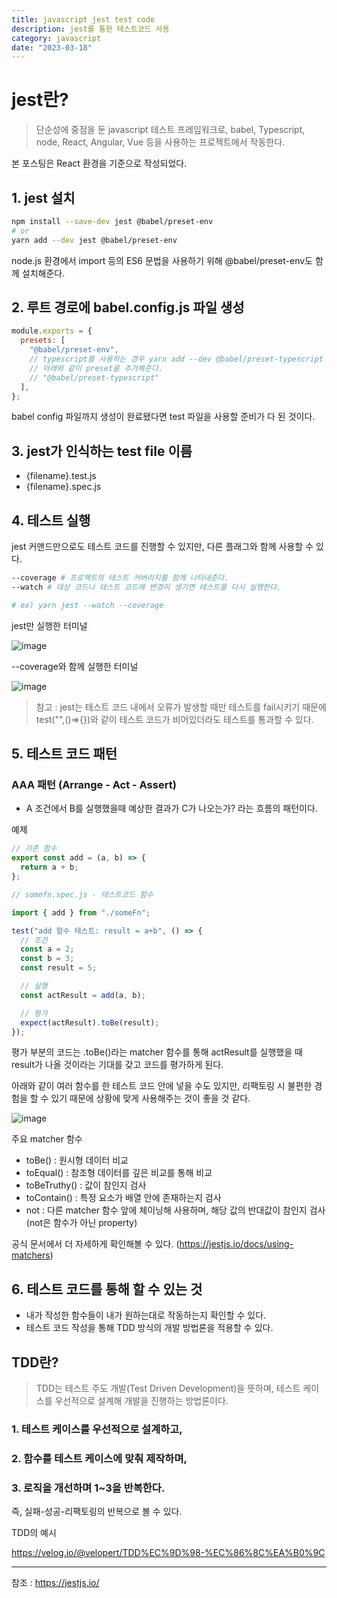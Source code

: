 ```yaml
---
title: javascript jest test code
description: jest를 통한 테스트코드 사용
category: javascript
date: "2023-03-18"
---
```


# jest란?

> 단순성에 중점을 둔 javascript 테스트 프레임워크로, babel, Typescript, node, React, Angular, Vue 등을 사용하는 프로젝트에서 작동한다.

본 포스팅은 React 환경을 기준으로 작성되었다.

## 1. jest 설치

```bash
npm install --save-dev jest @babel/preset-env
# or
yarn add --dev jest @babel/preset-env
```

node.js 환경에서 import 등의 ES6 문법을 사용하기 위해 @babel/preset-env도 함께 설치해준다.

## 2. 루트 경로에 babel.config.js 파일 생성

```javascript
module.exports = {
  presets: [
    "@babel/preset-env",
    // typescript를 사용하는 경우 yarn add --dev @babel/preset-typescript 설치 후
    // 아래와 같이 preset을 추가해준다.
    // "@babel/preset-typescript"
  ],
};
```

babel config 파일까지 생성이 완료됐다면 test 파일을 사용할 준비가 다 된 것이다.

## 3. jest가 인식하는 test file 이름

- {filename}.test.js
- {filename}.spec.js

## 4. 테스트 실행

jest 커맨드만으로도 테스트 코드를 진행할 수 있지만, 다른 플래그와 함께 사용할 수 있다.

```bash
--coverage # 프로젝트의 테스트 커버리지를 함께 나타내준다.
--watch # 대상 코드나 테스트 코드에 변경이 생기면 테스트를 다시 실행한다.

# ex) yarn jest --watch --coverage
```

jest만 실행한 터미널

![image](https://img1.daumcdn.net/thumb/R1280x0/?scode=mtistory2&fname=https%3A%2F%2Fblog.kakaocdn.net%2Fdn%2FbmEHBz%2Fbtr4t9fB6IJ%2Fl1JqzgbkjoBxDREUdoSgzK%2Fimg.png)

--coverage와 함께 실행한 터미널

![image](https://img1.daumcdn.net/thumb/R1280x0/?scode=mtistory2&fname=https%3A%2F%2Fblog.kakaocdn.net%2Fdn%2FPTj6f%2Fbtr4vjvmeEt%2Ft5NIYNk6kzRJ4PQ1IQA48k%2Fimg.png)

> 참고 : jest는 테스트 코드 내에서 오류가 발생할 때만 테스트를 fail시키기 때문에 test("",()=>{})와 같이 테스트 코드가 비어있더라도 테스트를 통과할 수 있다.

## 5. 테스트 코드 패턴

### AAA 패턴 (Arrange - Act - Assert)

- A 조건에서 B를 실행했을때 예상한 결과가 C가 나오는가? 라는 흐름의 패턴이다.

예제

```javascript
// 기존 함수
export const add = (a, b) => {
  return a + b;
};

// somefn.spec.js - 테스트코드 함수

import { add } from "./someFn";

test("add 함수 테스트: result = a+b", () => {
  // 조건
  const a = 2;
  const b = 3;
  const result = 5;

  // 실행
  const actResult = add(a, b);

  // 평가
  expect(actResult).toBe(result);
});
```

평가 부분의 코드는 .toBe()라는 matcher 함수를 통해 actResult를 실행했을 때 result가 나올 것이라는 기대를 갖고 코드를 평가하게 된다.

아래와 같이 여러 함수를 한 테스트 코드 안에 넣을 수도 있지만, 리팩토링 시 불편한 경험을 할 수 있기 때문에 상황에 맞게 사용해주는 것이 좋을 것 같다.

![image](https://img1.daumcdn.net/thumb/R1280x0/?scode=mtistory2&fname=https%3A%2F%2Fblog.kakaocdn.net%2Fdn%2FckHjWD%2Fbtr4t5Eptqn%2FccX4fWxWW6GZ9edDMtjdAK%2Fimg.png)

주요 matcher 함수

- toBe() : 원시형 데이터 비교
- toEqual() : 참조형 데이터를 깊은 비교를 통해 비교
- toBeTruthy() : 값이 참인지 검사
- toContain() : 특정 요소가 배열 안에 존재하는지 검사
- not : 다른 matcher 함수 앞에 체이닝해 사용하며, 해당 값의 반대값이 참인지 검사 (not은 함수가 아닌 property)

공식 문서에서 더 자세하게 확인해볼 수 있다. (https://jestjs.io/docs/using-matchers)

## 6. 테스트 코드를 통해 할 수 있는 것

- 내가 작성한 함수들이 내가 원하는대로 작동하는지 확인할 수 있다.
- 테스트 코드 작성을 통해 TDD 방식의 개발 방법론을 적용할 수 있다.

## TDD란?

> TDD는 테스트 주도 개발(Test Driven Development)을 뜻하며, 테스트 케이스를 우선적으로 설계해 개발을 진행하는 방법론이다.

### 1. 테스트 케이스를 우선적으로 설계하고,

### 2. 함수를 테스트 케이스에 맞춰 제작하며,

### 3. 로직을 개선하며 1~3을 반복한다.

즉, 실패-성공-리팩토링의 반복으로 볼 수 있다.

TDD의 예시

https://velog.io/@velopert/TDD%EC%9D%98-%EC%86%8C%EA%B0%9C

---

참조 : https://jestjs.io/

